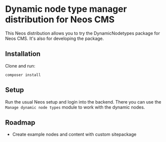 # Dynamic node type manager distribution for Neos CMS

This Neos distribution allows you to try the DynamicNodetypes package for Neos CMS.
It's also for developing the package.

## Installation

Clone and run:

    composer install
    
## Setup

Run the usual Neos setup and login into the backend.
There you can use the `Manage dynamic node types` module to work with the dynamic nodes.

## Roadmap

* Create example nodes and content with custom sitepackage
